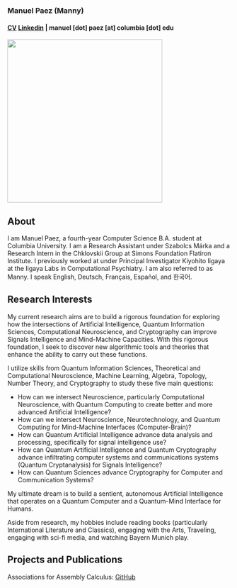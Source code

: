 ### Manuel Paez (Manny)
#### [CV](https://mannypaeza.github.io/Resume_ManuelPaez.pdf) [Linkedin](https://www.linkedin.com/in/manuelpaeza/) | manuel [dot] paez [at] columbia [dot] edu

<img src="https://mannypaeza.github.io/portrait1.jpg" width="350" height="368">

About
------

I am Manuel Paez, a fourth-year Computer Science B.A. student at Columbia University. I am a Research Assistant under Szabolcs Márka and a
Research Intern in the Chklovskii Group at Simons Foundation Flatiron Institute. I previously worked at under Principal Investigator Kiyohito Iigaya at the Iigaya Labs in Computational Psychiatry. I am also referred to as Manny. I speak English, Deutsch, Français, Español, and 한국어. 

Research Interests
------
 
My current research aims are to build a rigorous foundation for exploring how the intersections of Artificial Intelligence, Quantum Information Sciences, Computational Neuroscience, and Cryptography can improve Signals Intelligence and Mind-Machine Capacities. With this rigorous foundation, I seek to discover new algorithmic tools and theories that enhance the ability to carry out these functions.
 
I utilize skills from Quantum Information Sciences, Theoretical and Computational Neuroscience, Machine Learning, Algebra, Topology, Number Theory, and Cryptography to study these five main questions:
* How can we intersect Neuroscience, particularly Computational Neuroscience, with Quantum Computing to create better and more advanced Artificial Intelligence?
* How can we intersect Neuroscience, Neurotechnology, and Quantum Computing for Mind-Machine Interfaces (Computer-Brain)?
* How can Quantum Artificial Intelligence advance data analysis and processing, specifically for signal intelligence use?
* How can Quantum Artificial Intelligence and Quantum Cryptography advance infiltrating computer systems and communications systems (Quantum Cryptanalysis) for Signals Intelligence?
* How can Quantum Sciences advance Cryptography for Computer and Communication Systems?
 
My ultimate dream is to build a sentient, autonomous Artificial Intelligence that operates on a Quantum Computer and a Quantum-Mind Interface for Humans.

Aside from research, my hobbies include reading books (particularly International Literature and Classics), engaging with the Arts, Traveling, engaging with sci-fi media, and watching Bayern Munich play. 

Projects and Publications
------

Associations for Assembly Calculus: [GitHub](https://github.com/mannypaeza/assemblies)
